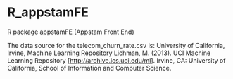 # R_appstamFE
R package appstamFE (Appstam Front End)


The data source for the telecom_churn_rate.csv is: University of California, Irvine, Machine Learning Repository
Lichman, M. (2013). UCI Machine Learning Repository [http://archive.ics.uci.edu/ml]. Irvine, CA: University of California, School of Information and Computer Science. 